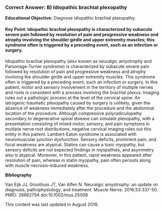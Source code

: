 
### Correct Answer: B) Idiopathic brachial plexopathy 

**Educational Objective:** Diagnose idiopathic brachial plexopathy.

#### **Key Point:** Idiopathic brachial plexopathy is characterized by subacute severe pain followed by resolution of pain and progressive weakness and atrophy involving the shoulder girdle and upper extremity muscles; this syndrome often is triggered by a preceding event, such as an infection or surgery.

Idiopathic brachial plexopathy (also known as neuralgic amyotrophy and Parsonage-Turner syndrome) is characterized by subacute severe pain followed by resolution of pain and progressive weakness and atrophy involving the shoulder girdle and upper extremity muscles. This syndrome often is triggered by a preceding event, such an infection or surgery. In this patient, motor and sensory involvement in the territory of multiple nerves and roots is consistent with a process involving the brachial plexus. Imaging rules out a pathologic process at the level of the cervical spine. An iatrogenic traumatic plexopathy caused by surgery is unlikely, given the absence of weakness immediately after the procedure and the abdominal location of the procedure.
Although compressive polyradiculopathy secondary to degenerative spinal disease can simulate plexopathy, with a presentation consisting of mixed motor, sensory, and pain symptoms in multiple nerve root distributions, negative cervical imaging rules out this entity in this patient.
Lambert-Eaton syndrome is associated with neuromuscular junction dysfunction. Sensory deficits, prominent pain, and focal weakness are atypical.
Statins can cause a toxic myopathy, but sensory deficits are not expected findings in myopathies, and asymmetry also is atypical. Moreover, in this patient, rapid weakness appeared after resolution of pain, whereas in statin myopathy, pain often persists along with muscle necrosis–induced weakness.

**Bibliography**

Van Eijk JJ, Groothuis JT, Van Alfen N. Neuralgic amyotrophy: an update on diagnosis, pathophysiology, and treatment. Muscle Nerve. 2016;53:337-50. PMID: 26662794 doi:10.1002/mus.25008

This content was last updated in August 2018.
